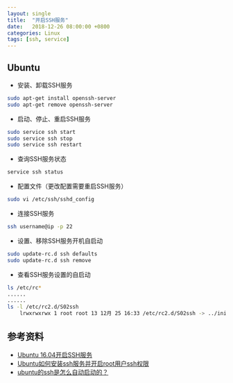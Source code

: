 ```yaml
---
layout: single
title:  "开启SSH服务"
date:   2018-12-26 08:00:00 +0800
categories: Linux
tags: [ssh, service]
---
```


## Ubuntu

* 安装、卸载SSH服务
```bash
sudo apt-get install openssh-server
sudo apt-get remove openssh-server
```

* 启动、停止、重启SSH服务
```bash
sudo service ssh start
sudo service ssh stop
sudo service ssh restart
```

* 查询SSH服务状态
```bash
service ssh status
```

* 配置文件（更改配置需要重启SSH服务）
```bash
sudo vi /etc/ssh/sshd_config
```

* 连接SSH服务
```bash
ssh username@ip -p 22
```

* 设置、移除SSH服务开机自启动
```bash
sudo update-rc.d ssh defaults
sudo update-rc.d ssh remove
```

* 查看SSH服务设置的自启动
```bash
ls /etc/rc*
......
......
ls -l /etc/rc2.d/S02ssh
    lrwxrwxrwx 1 root root 13 12月 25 16:33 /etc/rc2.d/S02ssh -> ../init.d/ssh
```

## 参考资料
* [Ubuntu 16.04开启SSH服务](https://www.cnblogs.com/EasonJim/p/7189509.html)
* [Ubuntu如何安装ssh服务并开启root用户ssh权限](https://jingyan.baidu.com/article/09ea3ede459728c0aede39f1.html)
* [ubuntu的ssh是怎么自动启动的？](https://bbs.csdn.net/topics/350230361)